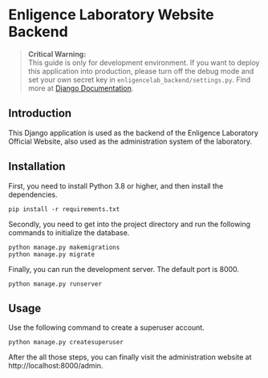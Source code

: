 # Enligence Laboratory Website Backend

> **Critical Warning:**<br>
> This guide is only for development environment. If you want to deploy this application into production, please turn
> off the debug mode and set your own secret key in `enligencelab_backend/settings.py`. Find more
> at [Django Documentation](https://docs.djangoproject.com/en/4.2/).

## Introduction

This Django application is used as the backend of the Enligence Laboratory Official Website, also used as the
administration system of the laboratory.

## Installation

First, you need to install Python 3.8 or higher, and then install the dependencies.

```shell
pip install -r requirements.txt
```

Secondly, you need to get into the project directory and run the following commands to initialize the database.

```shell
python manage.py makemigrations
python manage.py migrate
```

Finally, you can run the development server. The default port is 8000.

```shell
python manage.py runserver
```

## Usage

Use the following command to create a superuser account.

```shell
python manage.py createsuperuser
```

After the all those steps, you can finally visit the administration website at http://localhost:8000/admin.